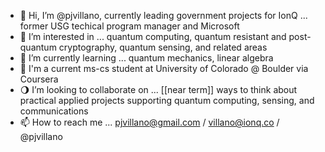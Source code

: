 - 👋 Hi, I’m @pjvillano, currently leading government projects for IonQ ... former USG techical program manager and Microsoft
- 👀 I’m interested in ... quantum computing, quantum resistant and post-quantum cryptography, quantum sensing, and related areas
- 🌱 I’m currently learning ... quantum mechanics, linear algebra
- 📖 I'm a current ms-cs student at University of Colorado @ Boulder via Coursera
- 🌖 I’m looking to collaborate on ... [[near term]] ways to think about practical applied projects supporting quantum computing, sensing, and communications
- 📫 How to reach me ... pjvillano@gmail.com / villano@ionq.co / @pjvillano 

<!---
pjvillano/pjvillano is a ✨ special ✨ repository because its `README.md` (this file) appears on your GitHub profile.
You can click the Preview link to take a look at your changes.
--->
